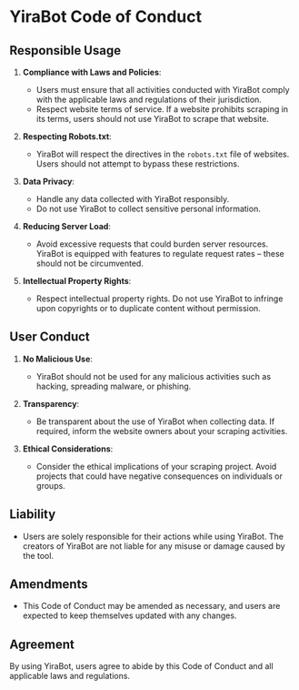 # YiraBot Code of Conduct

## Responsible Usage

1. **Compliance with Laws and Policies**:
   - Users must ensure that all activities conducted with YiraBot comply with the applicable laws and regulations of their jurisdiction.
   - Respect website terms of service. If a website prohibits scraping in its terms, users should not use YiraBot to scrape that website.

2. **Respecting Robots.txt**:
   - YiraBot will respect the directives in the `robots.txt` file of websites. Users should not attempt to bypass these restrictions.

3. **Data Privacy**:
   - Handle any data collected with YiraBot responsibly.
   - Do not use YiraBot to collect sensitive personal information.

4. **Reducing Server Load**:
   - Avoid excessive requests that could burden server resources. YiraBot is equipped with features to regulate request rates – these should not be circumvented.

5. **Intellectual Property Rights**:
   - Respect intellectual property rights. Do not use YiraBot to infringe upon copyrights or to duplicate content without permission.

## User Conduct

1. **No Malicious Use**:
   - YiraBot should not be used for any malicious activities such as hacking, spreading malware, or phishing.

2. **Transparency**:
   - Be transparent about the use of YiraBot when collecting data. If required, inform the website owners about your scraping activities.

3. **Ethical Considerations**:
   - Consider the ethical implications of your scraping project. Avoid projects that could have negative consequences on individuals or groups.

## Liability

- Users are solely responsible for their actions while using YiraBot. The creators of YiraBot are not liable for any misuse or damage caused by the tool.

## Amendments

- This Code of Conduct may be amended as necessary, and users are expected to keep themselves updated with any changes.

## Agreement

By using YiraBot, users agree to abide by this Code of Conduct and all applicable laws and regulations.
